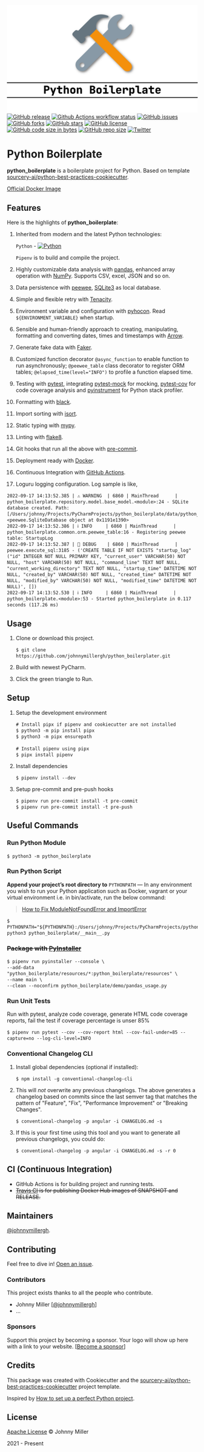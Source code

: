![Python Boilerplate Social Image](./python_boilerplate.png)
[![GitHub release](https://img.shields.io/github/release/johnnymillergh/python_boilerplate.svg)](https://github.com/johnnymillergh/python_boilerplate/releases)
[![Github Actions workflow status](https://github.com/johnnymillergh/python_boilerplate/actions/workflows/main.yml/badge.svg?branch=main)](https://github.com/johnnymillergh/python_boilerplate/actions)
[![GitHub issues](https://img.shields.io/github/issues/johnnymillergh/python_boilerplate)](https://github.com/johnnymillergh/python_boilerplate/issues)
[![GitHub forks](https://img.shields.io/github/forks/johnnymillergh/python_boilerplate)](https://github.com/johnnymillergh/python_boilerplate/network)
[![GitHub stars](https://img.shields.io/github/stars/johnnymillergh/python_boilerplate)](https://github.com/johnnymillergh/python_boilerplate)
[![GitHub license](https://img.shields.io/github/license/johnnymillergh/python_boilerplate)](https://github.com/johnnymillergh/python_boilerplate/blob/master/LICENSE)
[![GitHub code size in bytes](https://img.shields.io/github/languages/code-size/johnnymillergh/python_boilerplate.svg?style=popout)](https://github.com/johnnymillergh/python_boilerplate)
[![GitHub repo size](https://img.shields.io/github/repo-size/johnnymillergh/python_boilerplate.svg)](https://github.com/johnnymillergh/python_boilerplate)
[![Twitter](https://img.shields.io/twitter/url/https/github.com/johnnymillergh/python_boilerplate?style=social)](https://twitter.com/intent/tweet?text=Wow:&url=https%3A%2F%2Fgithub.com%2Fjohnnymillergh%2Fpython_boilerplate)

# Python Boilerplate

**python_boilerplate** is a boilerplate project for Python. Based on template [sourcery-ai/python-best-practices-cookiecutter](https://github.com/sourcery-ai/python-best-practices-cookiecutter).

[Official Docker Image](https://github.com/johnnymillergh/python_boilerplate/pkgs/container/python_boilerplate%2Fpython_boilerplate)

## Features

Here is the highlights of **python_boilerplate**:

1. Inherited from modern and the latest Python technologies:

   `Python` - [![Python](https://img.shields.io/badge/Python-v3.11.1-blue)](https://www.python.org/downloads/release/python-3111/)

   `Pipenv` is to build and compile the project.

2. Highly customizable data analysis with [pandas](https://pandas.pydata.org/), enhanced array operation with [NumPy](https://numpy.org/). Supports CSV, excel, JSON and so on.

3. Data persistence with [peewee](http://docs.peewee-orm.com/en/latest/), [SQLite3](https://sqlite.org/index.html) as local database.

4. Simple and flexible retry with [Tenacity](https://github.com/jd/tenacity).

5. Environment variable and configuration with [pyhocon](https://pythonhosted.org/pyhocon/_modules/pyhocon.html). Read `${ENVIRONMENT_VARIABLE}` when startup.

6. Sensible and human-friendly approach to creating, manipulating, formatting and converting dates, times and timestamps with [Arrow](https://pypi.org/project/arrow/).

7. Generate fake data with [Faker](https://pypi.org/project/Faker/).

8. Customized function decorator `@async_function` to enable function to run asynchronously; `@peewee_table` class decorator to register ORM tables; `@elapsed_time(level="INFO")` to profile a function elapsed time.

9. Testing with [pytest](https://docs.pytest.org/en/latest/), integrating [pytest-mock](https://pypi.org/project/pytest-mock/) for mocking, [pytest-cov](https://pypi.org/project/pytest-cov/) for code coverage analysis and [pyinstrument](https://github.com/joerick/pyinstrument) for Python stack profiler.

10. Formatting with [black](https://github.com/psf/black).

11. Import sorting with [isort](https://github.com/timothycrosley/isort).

12. Static typing with [mypy](http://mypy-lang.org/).

13. Linting with [flake8](http://flake8.pycqa.org/en/latest/).

14. Git hooks that run all the above with [pre-commit](https://pre-commit.com/).

15. Deployment ready with [Docker](https://docker.com/).

16. Continuous Integration with [GitHub Actions](https://github.com/features/actions).

17. Loguru logging configuration. Log sample is like,

   ```
   2022-09-17 14:13:52.385 | ⚠️ WARNING  | 6860 | MainThread      | python_boilerplate.repository.model.base_model.<module>:24 - SQLite database created. Path: [/Users/johnny/Projects/PyCharmProjects/python_boilerplate/data/python_boilerplate.db], <peewee.SqliteDatabase object at 0x1191e1390>
   2022-09-17 14:13:52.386 | ℹ️ INFO     | 6860 | MainThread      | python_boilerplate.common.orm.peewee_table:16 - Registering peewee table: StartupLog
   2022-09-17 14:13:52.387 | 🐞 DEBUG    | 6860 | MainThread      | peewee.execute_sql:3185 - ('CREATE TABLE IF NOT EXISTS "startup_log" ("id" INTEGER NOT NULL PRIMARY KEY, "current_user" VARCHAR(50) NOT NULL, "host" VARCHAR(50) NOT NULL, "command_line" TEXT NOT NULL, "current_working_directory" TEXT NOT NULL, "startup_time" DATETIME NOT NULL, "created_by" VARCHAR(50) NOT NULL, "created_time" DATETIME NOT NULL, "modified_by" VARCHAR(50) NOT NULL, "modified_time" DATETIME NOT NULL)', [])
   2022-09-17 14:13:52.530 | ℹ️ INFO     | 6860 | MainThread      | python_boilerplate.<module>:53 - Started python_boilerplate in 0.117 seconds (117.26 ms)
   ```

## Usage

1. Clone or download this project.

   ```shell
   $ git clone https://github.com/johnnymillergh/python_boilerplater.git
   ```

2. Build with newest PyCharm.

3. Click the green triangle to Run.

## Setup

1. Setup the development environment

   ```shell
   # Install pipx if pipenv and cookiecutter are not installed
   $ python3 -m pip install pipx
   $ python3 -m pipx ensurepath

   # Install pipenv using pipx
   $ pipx install pipenv
   ```

2. Install dependencies

   ```shell
   $ pipenv install --dev
   ```

3. Setup pre-commit and pre-push hooks

   ```shell
   $ pipenv run pre-commit install -t pre-commit
   $ pipenv run pre-commit install -t pre-push
   ```

## Useful Commands

### Run Python Module

```shell
$ python3 -m python_boilerplate
```

### Run Python Script

**Append your project’s root directory to** `PYTHONPATH` — In any environment you wish to run your Python application such as Docker, vagrant or your virtual environment i.e. in bin/activate, run the below command:

> [How to Fix ModuleNotFoundError and ImportError](https://towardsdatascience.com/how-to-fix-modulenotfounderror-and-importerror-248ce5b69b1c)

```shell
$ PYTHONPATH="${PYTHONPATH}:/Users/johnny/Projects/PyCharmProjects/python_boilerplate/python_boilerplate" python3 python_boilerplate/__main__.py
```

### ~~Package with [PyInstaller](https://pyinstaller.org/en/latest/usage.html?highlight=pythonpath#using-pyinstaller)~~

```shell
$ pipenv run pyinstaller --console \
--add-data "python_boilerplate/resources/*:python_boilerplate/resources" \
--name main \
--clean --noconfirm python_boilerplate/demo/pandas_usage.py
```

### Run Unit Tests

Run with pytest, analyze code coverage, generate HTML code coverage reports, fail the test if coverage percentage is unser 85%

```shell
$ pipenv run pytest --cov --cov-report html --cov-fail-under=85 --capture=no --log-cli-level=INFO
```

### Conventional Changelog CLI

1. Install global dependencies (optional if installed):

   ```shell
   $ npm install -g conventional-changelog-cli
   ```

2. This will *not* overwrite any previous changelogs. The above generates a changelog based on commits since the last semver tag that matches the pattern of "Feature", "Fix", "Performance Improvement" or "Breaking Changes".

   ```shell
   $ conventional-changelog -p angular -i CHANGELOG.md -s
   ```

3. If this is your first time using this tool and you want to generate all previous changelogs, you could do:

   ```shell
   $ conventional-changelog -p angular -i CHANGELOG.md -s -r 0
   ```

## CI (Continuous Integration)

- GitHub Actions is for building project and running tests.
- ~~[Travis CI](https://travis-ci.com/github/johnnymillergh/) is for publishing Docker Hub images of SNAPSHOT and RELEASE.~~

## Maintainers

[@johnnymillergh](https://github.com/johnnymillergh).

## Contributing

Feel free to dive in! [Open an issue](https://github.com/johnnymillergh/python_boilerplate/issues/new).

### Contributors

This project exists thanks to all the people who contribute.

- Johnny Miller [[@johnnymillergh](https://github.com/johnnymillergh)]
- …


### Sponsors

Support this project by becoming a sponsor. Your logo will show up here with a link to your website. [[Become a sponsor](https://become-a-sponsor.org)]

## Credits

This package was created with Cookiecutter and the [sourcery-ai/python-best-practices-cookiecutter](https://github.com/sourcery-ai/python-best-practices-cookiecutter) project template.

Inspired by [How to set up a perfect Python project](https://sourcery.ai/blog/python-best-practices/).

## License

[Apache License](https://github.com/johnnymillergh/python_boilerplate/blob/master/LICENSE) © Johnny Miller

2021 - Present
